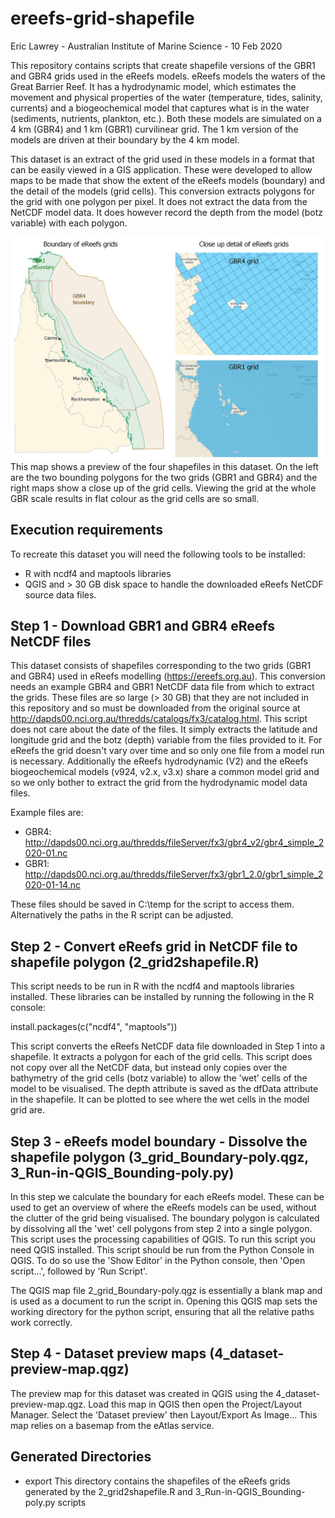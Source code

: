# ereefs-grid-shapefile
Eric Lawrey - Australian Institute of Marine Science - 10 Feb 2020

This repository contains scripts that create shapefile versions of the GBR1 and GBR4 grids used in the eReefs models. eReefs models the waters of the Great Barrier Reef. It has a hydrodynamic model, which estimates the movement and physical properties of the water (temperature, tides, salinity, currents) and a biogeochemical model that captures what is in the water (sediments, nutrients, plankton, etc.). Both these models are simulated on a 4 km (GBR4) and 1 km (GBR1) curvilinear grid. The 1 km version of the models are driven at their boundary by the 4 km model. 

This dataset is an extract of the grid used in these models in a format that can be easily viewed in a GIS application. These were developed to allow maps to be made that show the extent of the eReefs models (boundary) and the detail of the models (grid cells). This conversion extracts polygons for the grid with one polygon per pixel. It does not extract the data from the NetCDF model data. It does however record the depth from the model (botz variable) with each polygon.

![Dataset preview map](/images/dataset-preview-map.jpeg)
This map shows a preview of the four shapefiles in this dataset. On the left are the two bounding polygons for the two grids (GBR1 and GBR4) and the right maps show a close up of the grid cells. Viewing the grid at the whole GBR scale results in flat colour as the grid cells are so small.

## Execution requirements
To recreate this dataset you will need the following tools to be installed:
 - R with ncdf4 and maptools libraries
 - QGIS 
and > 30 GB disk space to handle the downloaded eReefs NetCDF source data files.

## Step 1 - Download GBR1 and GBR4 eReefs NetCDF files
This dataset consists of shapefiles corresponding to the two grids (GBR1 and GBR4) used in eReefs modelling (https://ereefs.org.au). This conversion needs an example GBR4 and GBR1 NetCDF data file from which to extract the grids. These files are so large (> 30 GB) that they are not included in this repository and so must be downloaded from the original source at http://dapds00.nci.org.au/thredds/catalogs/fx3/catalog.html. This script does not care about the date of the files. It simply extracts the latitude and longitude grid and the botz (depth) variable from the files provided to it. For eReefs the grid doesn't vary over time and so only one file from a model run is necessary. Additionally the eReefs hydrodynamic (V2) and the eReefs biogeochemical models (v924, v2.x, v3.x) share a common model grid and so we only bother to extract the grid from the hydrodynamic model data files.

Example files are:
- GBR4: http://dapds00.nci.org.au/thredds/fileServer/fx3/gbr4_v2/gbr4_simple_2020-01.nc
- GBR1: http://dapds00.nci.org.au/thredds/fileServer/fx3/gbr1_2.0/gbr1_simple_2020-01-14.nc

These files should be saved in C:\temp for the script to access them. Alternatively the paths in the R script can be adjusted.

## Step 2 - Convert eReefs grid in NetCDF file to shapefile polygon (2_grid2shapefile.R)
This script needs to be run in R with the ncdf4 and maptools libraries installed. These libraries can be installed by running the following in the R console:

 install.packages(c("ncdf4", "maptools"))

This script converts the eReefs NetCDF data file downloaded in Step 1 into a shapefile. It extracts a polygon for each of the grid cells. This script does not copy over all the NetCDF data, but instead only copies over the bathymetry of the grid cells (botz variable) to allow the 'wet' cells of the model to be visualised. The depth attribute is saved as the dfData attribute in the shapefile. It can be plotted to see where the wet cells in the model grid are.

## Step 3 - eReefs model boundary - Dissolve the shapefile polygon (3_grid_Boundary-poly.qgz, 3_Run-in-QGIS_Bounding-poly.py)
In this step we calculate the boundary for each eReefs model. These can be used to get an overview of where the eReefs models can be used, without the clutter of the grid being visualised. The boundary polygon is calculated by dissolving all the 'wet' cell polygons from step 2 into a single polygon. This script uses the processing capabilities of QGIS. To run this script you need QGIS installed. This script should be run from the Python Console in QGIS. To do so use the 'Show Editor' in the Python console, then 'Open script...', followed by 'Run Script'.

The QGIS map file 2_grid_Boundary-poly.qgz is essentially a blank map and is used as a document to run the script in. Opening this QGIS map sets the working directory for the python script, ensuring that all the relative paths work correctly. 

## Step 4 - Dataset preview maps (4_dataset-preview-map.qgz)
The preview map for this dataset was created in QGIS using the 4_dataset-preview-map.qgz. Load this map in QGIS then open the Project/Layout Manager. Select the 'Dataset preview' then Layout/Export As Image...
This map relies on a basemap from the eAtlas service.

## Generated Directories
- export 
	This directory contains the shapefiles of the eReefs grids generated by the 2_grid2shapefile.R and 3_Run-in-QGIS_Bounding-poly.py scripts 
